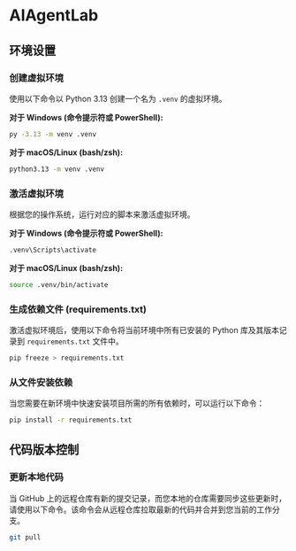 # AIAgentLab

## 环境设置

### 创建虚拟环境

使用以下命令以 Python 3.13 创建一个名为 `.venv` 的虚拟环境。

**对于 Windows (命令提示符或 PowerShell):**

```bash
py -3.13 -m venv .venv
```

**对于 macOS/Linux (bash/zsh):**

```bash
python3.13 -m venv .venv
```

### 激活虚拟环境

根据您的操作系统，运行对应的脚本来激活虚拟环境。

**对于 Windows (命令提示符或 PowerShell):**

```bash
.venv\Scripts\activate
```

**对于 macOS/Linux (bash/zsh):**

```bash
source .venv/bin/activate
```

### 生成依赖文件 (requirements.txt)

激活虚拟环境后，使用以下命令将当前环境中所有已安装的 Python 库及其版本记录到 `requirements.txt` 文件中。

```bash
pip freeze > requirements.txt
```

### 从文件安装依赖

当您需要在新环境中快速安装项目所需的所有依赖时，可以运行以下命令：

```bash
pip install -r requirements.txt
```

## 代码版本控制

### 更新本地代码

当 GitHub 上的远程仓库有新的提交记录，而您本地的仓库需要同步这些更新时，请使用以下命令。该命令会从远程仓库拉取最新的代码并合并到您当前的工作分支。

```bash
git pull
```